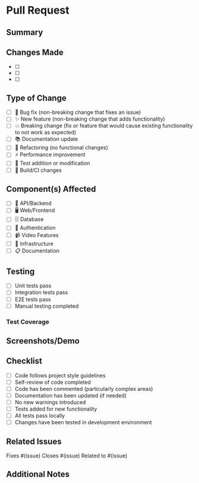 # Pull Request

## Summary
<!-- Brief description of what this PR does -->

## Changes Made
<!-- List of changes made in this PR -->
- [ ] 
- [ ] 
- [ ] 

## Type of Change
<!-- Mark the relevant option -->
- [ ] 🐛 Bug fix (non-breaking change that fixes an issue)
- [ ] ✨ New feature (non-breaking change that adds functionality)
- [ ] 💥 Breaking change (fix or feature that would cause existing functionality to not work as expected)
- [ ] 📚 Documentation update
- [ ] 🔧 Refactoring (no functional changes)
- [ ] ⚡ Performance improvement
- [ ] 🧪 Test addition or modification
- [ ] 🔨 Build/CI changes

## Component(s) Affected
<!-- Mark all that apply -->
- [ ] 🚀 API/Backend
- [ ] 🖥️ Web/Frontend  
- [ ] 🗄️ Database
- [ ] 🔐 Authentication
- [ ] 📹 Video Features
- [ ] 🐳 Infrastructure
- [ ] 📋 Documentation

## Testing
<!-- Describe how this has been tested -->
- [ ] Unit tests pass
- [ ] Integration tests pass
- [ ] E2E tests pass
- [ ] Manual testing completed

### Test Coverage
<!-- Include test results or coverage information if applicable -->

## Screenshots/Demo
<!-- If applicable, add screenshots or demo links -->

## Checklist
<!-- Mark completed items -->
- [ ] Code follows project style guidelines
- [ ] Self-review of code completed
- [ ] Code has been commented (particularly complex areas)
- [ ] Documentation has been updated (if needed)
- [ ] No new warnings introduced
- [ ] Tests added for new functionality
- [ ] All tests pass locally
- [ ] Changes have been tested in development environment

## Related Issues
<!-- Link any related issues -->
Fixes #(issue)
Closes #(issue)
Related to #(issue)

## Additional Notes
<!-- Any additional information that reviewers should know -->